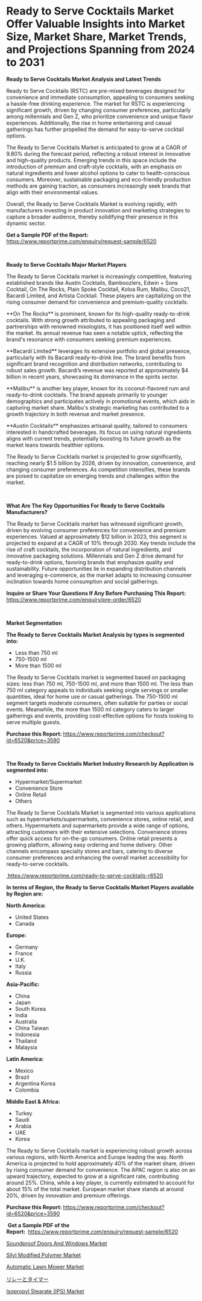 <p><h1>Ready to Serve Cocktails Market Offer Valuable Insights into Market Size, Market Share, Market Trends, and Projections Spanning from 2024 to 2031</h1></p><p><strong>Ready to Serve Cocktails Market Analysis and Latest Trends</strong></p>
<p><p>Ready to Serve Cocktails (RSTC) are pre-mixed beverages designed for convenience and immediate consumption, appealing to consumers seeking a hassle-free drinking experience. The market for RSTC is experiencing significant growth, driven by changing consumer preferences, particularly among millennials and Gen Z, who prioritize convenience and unique flavor experiences. Additionally, the rise in home entertaining and casual gatherings has further propelled the demand for easy-to-serve cocktail options.</p><p>The Ready to Serve Cocktails Market is anticipated to grow at a CAGR of 9.80% during the forecast period, reflecting a robust interest in innovative and high-quality products. Emerging trends in this space include the introduction of premium and craft-style cocktails, with an emphasis on natural ingredients and lower alcohol options to cater to health-conscious consumers. Moreover, sustainable packaging and eco-friendly production methods are gaining traction, as consumers increasingly seek brands that align with their environmental values.</p><p>Overall, the Ready to Serve Cocktails Market is evolving rapidly, with manufacturers investing in product innovation and marketing strategies to capture a broader audience, thereby solidifying their presence in this dynamic sector.</p></p>
<p><strong>Get a Sample PDF of the Report:&nbsp;</strong> <a href="https://www.reportprime.com/enquiry/request-sample/6520">https://www.reportprime.com/enquiry/request-sample/6520</a></p>
<p>&nbsp;</p>
<p><strong>Ready to Serve Cocktails Major Market Players</strong></p>
<p><p>The Ready to Serve Cocktails market is increasingly competitive, featuring established brands like Austin Cocktails, Bamboozlers, Edwin + Sons Cocktail, On The Rocks, Plain Spoke Cocktail, Koloa Rum, Malibu, Coco21, Bacardi Limited, and Artista Cocktail. These players are capitalizing on the rising consumer demand for convenience and premium-quality cocktails.</p><p>**On The Rocks** is prominent, known for its high-quality ready-to-drink cocktails. With strong growth attributed to appealing packaging and partnerships with renowned mixologists, it has positioned itself well within the market. Its annual revenue has seen a notable uptick, reflecting the brand's resonance with consumers seeking premium experiences.</p><p>**Bacardi Limited** leverages its extensive portfolio and global presence, particularly with its Bacardi ready-to-drink line. The brand benefits from significant brand recognition and distribution networks, contributing to robust sales growth. Bacardi’s revenue was reported at approximately $4 billion in recent years, showcasing its dominance in the spirits sector.</p><p>**Malibu** is another key player, known for its coconut-flavored rum and ready-to-drink cocktails. The brand appeals primarily to younger demographics and participates actively in promotional events, which aids in capturing market share. Malibu's strategic marketing has contributed to a growth trajectory in both revenue and market presence.</p><p>**Austin Cocktails** emphasizes artisanal quality, tailored to consumers interested in handcrafted beverages. Its focus on using natural ingredients aligns with current trends, potentially boosting its future growth as the market leans towards healthier options.</p><p>The Ready to Serve Cocktails market is projected to grow significantly, reaching nearly $1.5 billion by 2026, driven by innovation, convenience, and changing consumer preferences. As competition intensifies, these brands are poised to capitalize on emerging trends and challenges within the market.</p></p>
<p>&nbsp;</p>
<p><strong>What Are The Key Opportunities For Ready to Serve Cocktails Manufacturers?</strong></p>
<p><p>The Ready to Serve Cocktails market has witnessed significant growth, driven by evolving consumer preferences for convenience and premium experiences. Valued at approximately $12 billion in 2023, this segment is projected to expand at a CAGR of 10% through 2030. Key trends include the rise of craft cocktails, the incorporation of natural ingredients, and innovative packaging solutions. Millennials and Gen Z drive demand for ready-to-drink options, favoring brands that emphasize quality and sustainability. Future opportunities lie in expanding distribution channels and leveraging e-commerce, as the market adapts to increasing consumer inclination towards home consumption and social gatherings.</p></p>
<p><strong>Inquire or Share Your Questions If Any Before Purchasing This Report:</strong> <a href="https://www.reportprime.com/enquiry/pre-order/6520">https://www.reportprime.com/enquiry/pre-order/6520</a></p>
<p>&nbsp;</p>
<p><strong>Market Segmentation</strong></p>
<p><strong>The Ready to Serve Cocktails Market Analysis by types is segmented into:</strong></p>
<p><ul><li>Less than 750 ml</li><li>750-1500 ml</li><li>More than 1500 ml</li></ul></p>
<p><p>The Ready to Serve Cocktails market is segmented based on packaging sizes: less than 750 ml, 750-1500 ml, and more than 1500 ml. The less than 750 ml category appeals to individuals seeking single servings or smaller quantities, ideal for home use or casual gatherings. The 750-1500 ml segment targets moderate consumers, often suitable for parties or social events. Meanwhile, the more than 1500 ml category caters to larger gatherings and events, providing cost-effective options for hosts looking to serve multiple guests.</p></p>
<p><strong>Purchase this Report:&nbsp;</strong><a href="https://www.reportprime.com/checkout?id=6520&price=3590">https://www.reportprime.com/checkout?id=6520&price=3590</a></p>
<p>&nbsp;</p>
<p><strong>The Ready to Serve Cocktails Market Industry Research by Application is segmented into:</strong></p>
<p><ul><li>Hypermarket/Supermarket</li><li>Convenience Store</li><li>Online Retail</li><li>Others</li></ul></p>
<p><p>The Ready to Serve Cocktails Market is segmented into various applications such as hypermarkets/supermarkets, convenience stores, online retail, and others. Hypermarkets and supermarkets provide a wide range of options, attracting customers with their extensive selections. Convenience stores offer quick access for on-the-go consumers. Online retail presents a growing platform, allowing easy ordering and home delivery. Other channels encompass specialty stores and bars, catering to diverse consumer preferences and enhancing the overall market accessibility for ready-to-serve cocktails.</p></p>
<p><a href="https://www.reportprime.com/ready-to-serve-cocktails-r6520">&nbsp;https://www.reportprime.com/ready-to-serve-cocktails-r6520</a></p>
<p><strong>In terms of Region, the Ready to Serve Cocktails Market Players available by Region are:</strong></p>
<p>
    <p> <strong> North America: </strong>
        <ul>
            <li>United States</li>
            <li>Canada</li>
        </ul>
        </p> 
    <p> <strong> Europe: </strong>
        <ul>
            <li>Germany</li>
            <li>France</li>
            <li>U.K.</li>
            <li>Italy</li>
            <li>Russia</li>
        </ul>
        </p> 
    <p> <strong> Asia-Pacific: </strong>
        <ul>
            <li>China</li>
            <li>Japan</li>
            <li>South Korea</li>
            <li>India</li>
            <li>Australia</li>
            <li>China Taiwan</li>
            <li>Indonesia</li>
            <li>Thailand</li>
            <li>Malaysia</li>
        </ul>
        </p> 
    <p> <strong> Latin America: </strong>
        <ul>
            <li>Mexico</li>
            <li>Brazil</li>
            <li>Argentina Korea</li>
            <li>Colombia</li>
        </ul>
        </p> 
    <p> <strong> Middle East & Africa: </strong>
        <ul>
            <li>Turkey</li>
            <li>Saudi</li>
            <li>Arabia</li>
            <li>UAE</li>
            <li>Korea</li>
        </ul>
    </p>
    </p>
<p><p>The Ready to Serve Cocktails market is experiencing robust growth across various regions, with North America and Europe leading the way. North America is projected to hold approximately 40% of the market share, driven by rising consumer demand for convenience. The APAC region is also on an upward trajectory, expected to grow at a significant rate, contributing around 25%. China, while a key player, is currently estimated to account for about 15% of the total market. European market share stands at around 20%, driven by innovation and premium offerings.</p></p>
<p><strong>Purchase this Report: </strong><a href="https://www.reportprime.com/checkout?id=6520&price=3590">https://www.reportprime.com/checkout?id=6520&price=3590</a></p>
<p>&nbsp;<strong>Get a Sample PDF of the Report:&nbsp;&nbsp;</strong><a href="https://www.reportprime.com/enquiry/request-sample/6520">https://www.reportprime.com/enquiry/request-sample/6520</a></p>
<p><strong></strong></p>
<p><p><a href="https://medium.com/@theomorar08/what-is-influencing-the-future-of-soundproof-doors-and-windows-5d10086112c3">Soundproof Doors And Windows Market</a></p><p><a href="https://www.linkedin.com/pulse/insights-silyl-modified-polymer-market-share-competitive-zco5e?trackingId=D%2BP4Ny13QZCNNUaMVsHJAg%3D%3D">Silyl Modified Polymer Market</a></p><p><a href="https://www.linkedin.com/pulse/automatic-lawn-mower-market-global-insights-regional-analysis-ky7ef?trackingId=8o3GeklLRxi%2Fvp79yCRaHA%3D%3D">Automatic Lawn Mower Market</a></p><p><a href="https://medium.com/@deonboer2023/%E3%83%AA%E3%83%AC%E3%83%BC%E3%81%8A%E3%82%88%E3%81%B3%E3%82%BF%E3%82%A4%E3%83%9E%E3%83%BC%E5%B8%82%E5%A0%B4-%E3%82%B0%E3%83%AD%E3%83%BC%E3%83%90%E3%83%AB%E5%B8%82%E5%A0%B4%E3%82%B7%E3%82%A7%E3%82%A2%E3%81%A8%E3%83%A9%E3%83%B3%E3%82%AD%E3%83%B3%E3%82%B0-%E5%85%A8%E4%BD%93%E7%9A%84%E3%81%AA%E8%B2%A9%E5%A3%B2%E3%81%A8%E9%9C%80%E8%A6%81%E4%BA%88%E6%B8%AC2024%E5%B9%B4-2031%E5%B9%B4-d5029c6c5e37">リレーとタイマー</a></p><p><a href="https://issuu.com/reportprime-2/docs/isopropyl-stearate-ips-market-size-_19ba78464889d7">Isopropyl Stearate (IPS) Market</a></p></p>